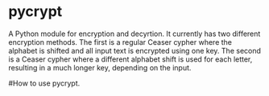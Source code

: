 pycrypt
=======

A Python module for encryption and decyrtion. It currently has two different encryption methods. The first is a regular Ceaser cypher where the alphabet is shifted and all input text is encrypted using one key. The second is a Ceaser cypher where a different alphabet shift is used for each letter, resulting in a much longer key, depending on the input.

#How to use pycrypt.
